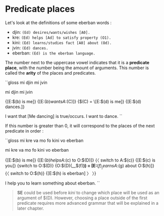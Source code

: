 # Predicate places

Let's look at the definitions of some eberban words :

- djin: `(Ed) desires/wants/wishes [A0].`
- kre: `(Ed) helps [Ad] to satisfy property (O1).`
- kini: `(Ed) learns/studies fact [A0] about (Od).`
- jvin: `(Ed) dances.`
- eberban: `(Ed) is the eberban language.`

The number next to the uppercase vowel indicates that it is a __predicate place__,
with the number being the amount of arguments. This number is called the
__arity__ of the places and predicates.

``gloss
mi djin mi jvin

mi djin mi jvin

{\[E:$(b) is me\]} {\[E:$(b) wants A:$(C)\]}
{$(C) = \[E:$(d) is me\]} {\[E:$(d) dances.\]}

I want that \[Me dancing\] is true/occurs. I want to dance.
``

If this number is greater than 0, it will correspond to the places of
the next predicate in order :

``gloss
mi kre va mo fo kini vo eberban

mi kre va mo fo kini vo eberban

{\[E:$(b) is me\]} {\[E:$(b) helps A:$(c) to O:$(D)\]}
{〈 switch to A:$(c)} {\[E:$(c) is you\]}
{switch to O:$(D)} {O:$(D)(__$(f)__)) = \[E:__$(f)__ learns A:$(g) about O:$(h)\]}
{〈 switch to O:$(h)} {\[E:$(h) is eberban\] 〉 〉}

I help you to learn something about eberban.
``

> __SE__ could be used before _kini_ to change which place will be used as an
> argument of $(D). However, choosing a place outside of the first predicate
> requires more advanced grammar that will be explained in a later chapter.
